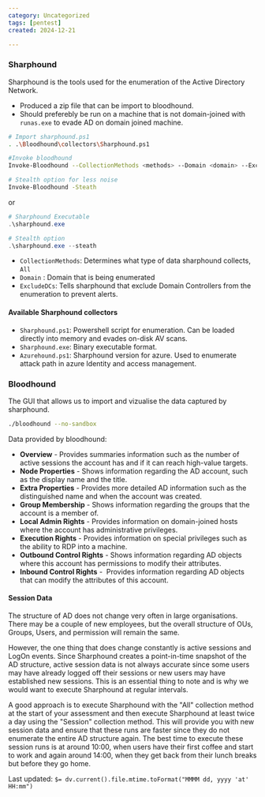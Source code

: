```yaml
---
category: Uncategorized
tags: [pentest]
created: 2024-12-21

---
```

### Sharphound
Sharphound is the tools used for the enumeration of the Active Directory Network.
* Produced a zip file that can be import to bloodhound.
* Should preferebly be run on a machine that is not domain-joined with `runas.exe` to evade AD on domain joined machine. 
```bash
# Import sharphound.ps1
. .\Bloodhound\collectors\Sharphound.ps1

#Invoke bloodhound
Invoke-Bloodhound --CollectionMethods <methods> --Domain <domain> --ExcludeDCs

# Stealth option for less noise
Invoke-Bloodhound -Steath
```
or
```powershell
# Sharphound Executable
.\sharphound.exe

# Stealth option
.\sharphound.exe --steath
```

* `CollectionMethods`: Determines what type of data sharphound collects, `All`
* `Domain` : Domain that is being enumerated
* `ExcludeDCs`: Tells sharphound that exclude Domain Controllers from the enumeration to prevent alerts.
#### Available Sharphound collectors
* `Sharphound.ps1`: Powershell script for enumeration. Can be loaded directly into memory and evades on-disk AV scans.
* `Sharphound.exe`: Binary executable format.
* `Azurehound.ps1`: Sharphound version for azure. Used to enumerate attack path in azure Identity and access management.
### Bloodhound
The GUI that allows us to import and vizualise the data captured by sharphound.
```bash
./bloodhound --no-sandbox
```
Data provided by bloodhound:
- **Overview** - Provides summaries information such as the number of active sessions the account has and if it can reach high-value targets.  
- **Node Properties** - Shows information regarding the AD account, such as the display name and the title.  
- **Extra Properties** - Provides more detailed AD information such as the distinguished name and when the account was created.  
- **Group Membership** - Shows information regarding the groups that the account is a member of.  
- **Local Admin Rights** - Provides information on domain-joined hosts where the account has administrative privileges.  
- **Execution Rights** - Provides information on special privileges such as the ability to RDP into a machine.  
- **Outbound Control Rights** - Shows information regarding AD objects where this account has permissions to modify their attributes.  
- **Inbound Control Rights** -  Provides information regarding AD objects that can modify the attributes of this account.
#### Session Data
The structure of AD does not change very often in large organisations. There may be a couple of new employees, but the overall structure of OUs, Groups, Users, and permission will remain the same.

However, the one thing that does change constantly is active sessions and LogOn events. Since Sharphound creates a point-in-time snapshot of the AD structure, active session data is not always accurate since some users may have already logged off their sessions or new users may have established new sessions. This is an essential thing to note and is why we would want to execute Sharphound at regular intervals.

A good approach is to execute Sharphound with the "All" collection method at the start of your assessment and then execute Sharphound at least twice a day using the "Session" collection method. This will provide you with new session data and ensure that these runs are faster since they do not enumerate the entire AD structure again. The best time to execute these session runs is at around 10:00, when users have their first coffee and start to work and again around 14:00, when they get back from their lunch breaks but before they go home.


Last updated: `$= dv.current().file.mtime.toFormat("MMMM dd, yyyy 'at' HH:mm")`
